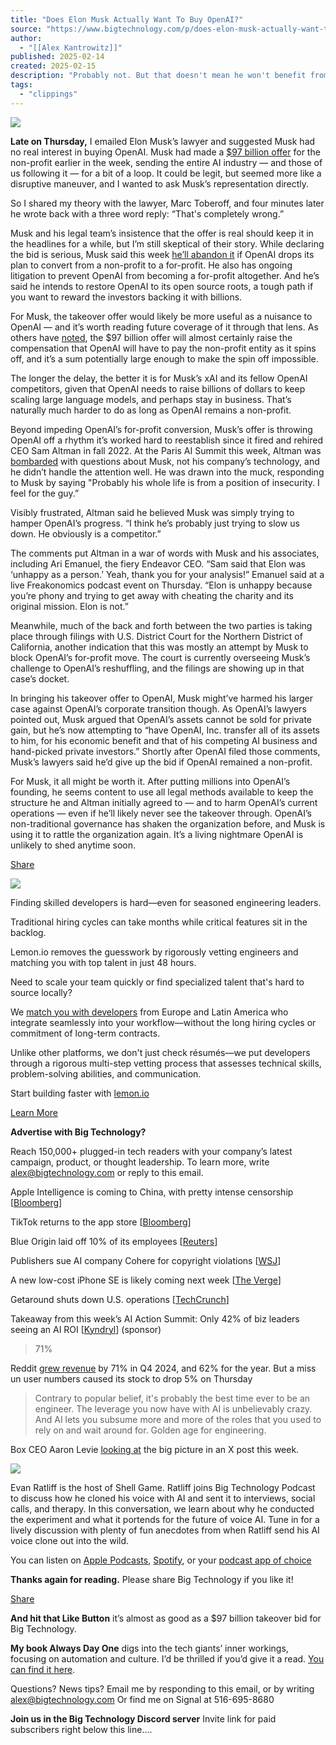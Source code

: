 ```yaml
---
title: "Does Elon Musk Actually Want To Buy OpenAI?"
source: "https://www.bigtechnology.com/p/does-elon-musk-actually-want-to-buy?utm_source=post-email-title&publication_id=46510&post_id=157145650&utm_campaign=email-post-title&isFreemail=true&r=7br8e&triedRedirect=true&utm_medium=email"
author:
  - "[[Alex Kantrowitz]]"
published: 2025-02-14
created: 2025-02-15
description: "Probably not. But that doesn't mean he won't benefit from making the offer."
tags:
  - "clippings"
---
```

![](https://substackcdn.com/image/fetch/w_1456,c_limit,f_auto,q_auto:good,fl_progressive:steep/https%3A%2F%2Fsubstack-post-media.s3.amazonaws.com%2Fpublic%2Fimages%2F61eecf0a-00d2-4190-8e3c-f7a6eb74a5c8_1042x472.png)

**Late on Thursday,** I emailed Elon Musk’s lawyer and suggested Musk had no real interest in buying OpenAI. Musk had made a [$97 billion offer](https://www.reuters.com/markets/deals/elon-musk-led-group-makes-974-billion-bid-control-openai-wsj-reports-2025-02-10/) for the non-profit earlier in the week, sending the entire AI industry — and those of us following it — for a bit of a loop. It could be legit, but seemed more like a disruptive maneuver, and I wanted to ask Musk’s representation directly.

So I shared my theory with the lawyer, Marc Toberoff, and four minutes later he wrote back with a three word reply: “That's completely wrong.”

Musk and his legal team’s insistence that the offer is real should keep it in the headlines for a while, but I’m still skeptical of their story. While declaring the bid is serious, Musk said this week [he’ll abandon it](https://www.nytimes.com/2025/02/13/technology/elon-musk-openai-nonprofit.html?unlocked_article_code=1.w04.Cstr.HcNSx_-yBs6i&smid=url-share) if OpenAI drops its plan to convert from a non-profit to a for-profit. He also has ongoing litigation to prevent OpenAI from becoming a for-profit altogether. And he’s said he intends to restore OpenAI to its open source roots, a tough path if you want to reward the investors backing it with billions.

For Musk, the takeover offer would likely be more useful as a nuisance to OpenAI — and it’s worth reading future coverage of it through that lens. As others have [noted](https://apnews.com/article/elon-musk-sam-altman-openai-bid-chatgpt-58d9bc3d59497468d7b37ecd5d9ff5e6), the $97 billion offer will almost certainly raise the compensation that OpenAI will have to pay the non-profit entity as it spins off, and it’s a sum potentially large enough to make the spin off impossible.

The longer the delay, the better it is for Musk’s xAI and its fellow OpenAI competitors, given that OpenAI needs to raise billions of dollars to keep scaling large language models, and perhaps stay in business. That’s naturally much harder to do as long as OpenAI remains a non-profit.

Beyond impeding OpenAI’s for-profit conversion, Musk’s offer is throwing OpenAI off a rhythm it’s worked hard to reestablish since it fired and rehired CEO Sam Altman in fall 2022. At the Paris AI Summit this week, Altman was [bombarded](https://www.businessinsider.com/sam-altman-elon-musk-openai-bid-insecure-rivalry-2025-2) with questions about Musk, not his company’s technology, and he didn’t handle the attention well. He was drawn into the muck, responding to Musk by saying "Probably his whole life is from a position of insecurity. I feel for the guy.”

Visibly frustrated, Altman said he believed Musk was simply trying to hamper OpenAI’s progress. “I think he’s probably just trying to slow us down. He obviously is a competitor.”

The comments put Altman in a war of words with Musk and his associates, including Ari Emanuel, the fiery Endeavor CEO. “Sam said that Elon was ‘unhappy as a person.’ Yeah, thank you for your analysis!” Emanuel said at a live Freakonomics podcast event on Thursday. “Elon is unhappy because you’re phony and trying to get away with cheating the charity and its original mission. Elon is not.”

Meanwhile, much of the back and forth between the two parties is taking place through filings with U.S. District Court for the Northern District of California, another indication that this was mostly an attempt by Musk to block OpenAI’s for-profit move. The court is currently overseeing Musk’s challenge to OpenAI’s reshuffling, and the filings are showing up in that case’s docket.

In bringing his takeover offer to OpenAI, Musk might’ve harmed his larger case against OpenAI’s corporate transition though. As OpenAI’s lawyers pointed out, Musk argued that OpenAI’s assets cannot be sold for private gain, but he’s now attempting to “have OpenAI, Inc. transfer all of its assets to him, for his economic benefit and that of his competing AI business and hand-picked private investors.” Shortly after OpenAI filed those comments, Musk’s lawyers said he’d give up the bid if OpenAI remained a non-profit.

For Musk, it all might be worth it. After putting millions into OpenAI’s founding, he seems content to use all legal methods available to keep the structure he and Altman initially agreed to — and to harm OpenAI’s current operations — even if he’ll likely never see the takeover through. OpenAI’s non-traditional governance has shaken the organization before, and Musk is using it to rattle the organization again. It’s a living nightmare OpenAI is unlikely to shed anytime soon.

[Share](https://www.bigtechnology.com/p/does-elon-musk-actually-want-to-buy?utm_source=substack&utm_medium=email&utm_content=share&action=share&token=eyJ1c2VyX2lkIjoxMjMwNTgyMiwicG9zdF9pZCI6MTU3MTQ1NjUwLCJpYXQiOjE3Mzk2NjkwNTMsImV4cCI6MTc0MjI2MTA1MywiaXNzIjoicHViLTQ2NTEwIiwic3ViIjoicG9zdC1yZWFjdGlvbiJ9.odmuM8v9rc7Pc8PVBHVpXH43OvGEs-g36E8v3Gy_3Zc)

![](https://substackcdn.com/image/fetch/w_1456,c_limit,f_auto,q_auto:good,fl_progressive:steep/https%3A%2F%2Fsubstack-post-media.s3.amazonaws.com%2Fpublic%2Fimages%2F631452fe-e36a-4909-b549-033f7e535eb3_984x235.png)

Finding skilled developers is hard—even for seasoned engineering leaders.

Traditional hiring cycles can take months while critical features sit in the backlog.

Lemon.io removes the guesswork by rigorously vetting engineers and matching you with top talent in just 48 hours.

Need to scale your team quickly or find specialized talent that's hard to source locally?

We [match you with developers](https://lemon.io/?utm_source=bigtechnology&utm_medium=newsletter&utm_campaign=3_sponsor_post-2025) from Europe and Latin America who integrate seamlessly into your workflow—without the long hiring cycles or commitment of long-term contracts.

Unlike other platforms, we don't just check résumés—we put developers through a rigorous multi-step vetting process that assesses technical skills, problem-solving abilities, and communication.

Start building faster with [lemon.io](https://lemon.io/?utm_source=bigtechnology&utm_medium=newsletter&utm_campaign=3_sponsor_post-2025)

[Learn More](https://lemon.io/?utm_source=bigtechnology&utm_medium=newsletter&utm_campaign=3_sponsor_post-2025)

**Advertise with Big Technology?**

Reach 150,000+ plugged-in tech readers with your company’s latest campaign, product, or thought leadership. To learn more, write [alex@bigtechnology.com](https://www.bigtechnology.com/p/) or reply to this email.

Apple Intelligence is coming to China, with pretty intense censorship \[[Bloomberg](https://www.bloomberg.com/news/articles/2025-02-14/apple-plans-to-overhaul-china-iphones-with-ai-by-middle-of-year)\]

TikTok returns to the app store \[[Bloomberg](https://www.bloomberg.com/news/articles/2025-02-14/apple-to-restore-tiktok-to-us-app-store-following-justice-department-letter)\]

Blue Origin laid off 10% of its employees \[[Reuters](https://www.reuters.com/technology/space/bezos-blue-origin-layoff-about-10-across-its-space-launch-business-2025-02-13/)\]

Publishers sue AI company Cohere for copyright violations \[[WSJ](https://www.wsj.com/business/media/conde-nast-mcclatchy-and-other-publishers-accuse-ai-firm-cohere-of-copyright-violations-5f5ceaff)\]

A new low-cost iPhone SE is likely coming next week \[[The Verge](https://www.theverge.com/news/612163/tim-cook-teases-iphone-se-event)\]

Getaround shuts down U.S. operations \[[TechCrunch](https://techcrunch.com/2025/02/12/getaround-abruptly-shuts-down-us-car-sharing-operations/)\]

Takeaway from this week’s AI Action Summit: Only 42% of biz leaders seeing an AI ROI \[[Kyndryl](https://www.kyndryl.com/content/dam/kyndrylprogram/doc/en/2024/kyndryl-readiness-report.pdf)\] (sponsor)

> 71%

Reddit [grew revenue](https://www.cnbc.com/2025/02/12/reddit-rddt-q4-2024.html) by 71% in Q4 2024, and 62% for the year. But a miss un user numbers caused its stock to drop 5% on Thursday

> Contrary to popular belief, it's probably the best time ever to be an engineer. The leverage you now have with AI is unbelievably crazy. And AI lets you subsume more and more of the roles that you used to rely on and wait around for. Golden age for engineering.

Box CEO Aaron Levie [looking at](https://x.com/levie/status/1890293306321695066) the big picture in an X post this week.

![](https://substackcdn.com/image/fetch/w_1456,c_limit,f_auto,q_auto:good,fl_progressive:steep/https%3A%2F%2Fsubstack-post-media.s3.amazonaws.com%2Fpublic%2Fimages%2F610e812d-5155-404b-9077-07d5e8376956_1456x1456.png)

Evan Ratliff is the host of Shell Game. Ratliff joins Big Technology Podcast to discuss how he cloned his voice with AI and sent it to interviews, social calls, and therapy. In this conversation, we learn about why he conducted the experiment and what it portends for the future of voice AI. Tune in for a lively discussion with plenty of fun anecdotes from when Ratliff send his AI voice clone out into the wild.

You can listen on [Apple Podcasts](https://podcasts.apple.com/us/podcast/big-technology-podcast/id1522960417), [Spotify](https://open.spotify.com/show/4ln6H9peIXhq19yv3CdOvE?si=f13d296d16254000), or your [podcast app of choice](https://pod.link/1522960417)

**Thanks again for reading.** Please share Big Technology if you like it!

[Share](https://www.bigtechnology.com/p/does-elon-musk-actually-want-to-buy?utm_source=substack&utm_medium=email&utm_content=share&action=share&token=eyJ1c2VyX2lkIjoxMjMwNTgyMiwicG9zdF9pZCI6MTU3MTQ1NjUwLCJpYXQiOjE3Mzk2NjkwNTMsImV4cCI6MTc0MjI2MTA1MywiaXNzIjoicHViLTQ2NTEwIiwic3ViIjoicG9zdC1yZWFjdGlvbiJ9.odmuM8v9rc7Pc8PVBHVpXH43OvGEs-g36E8v3Gy_3Zc)

**And hit that Like Button** it’s almost as good as a $97 billion takeover bid for Big Technology.

**My book Always Day One** digs into the tech giants’ inner workings, focusing on automation and culture. I’d be thrilled if you’d give it a read. [You can find it here](https://www.amazon.com/Always-Day-One-Titans-Forever-ebook/dp/B07V65YKZT/).

Questions? News tips? Email me by responding to this email, or by writing [alex@bigtechnology.com](https://www.bigtechnology.com/p/) Or find me on Signal at 516-695-8680

**Join us in the Big Technology Discord server** Invite link for paid subscribers right below this line….